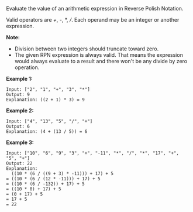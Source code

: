 Evaluate the value of an arithmetic expression in Reverse Polish Notation.

Valid operators are *+*, *-*, *, */*. Each operand may be an integer or another expression.

**Note:**

* Division between two integers should truncate toward zero.
* The given RPN expression is always valid. That means the expression would always evaluate to a result and there won't be any divide by zero operation.

**Example 1:**
```
Input: ["2", "1", "+", "3", "*"]
Output: 9
Explanation: ((2 + 1) * 3) = 9
```

**Example 2:**
```
Input: ["4", "13", "5", "/", "+"]
Output: 6
Explanation: (4 + (13 / 5)) = 6
```

**Example 3:**
```
Input: ["10", "6", "9", "3", "+", "-11", "*", "/", "*", "17", "+", "5", "+"]
Output: 22
Explanation: 
  ((10 * (6 / ((9 + 3) * -11))) + 17) + 5
= ((10 * (6 / (12 * -11))) + 17) + 5
= ((10 * (6 / -132)) + 17) + 5
= ((10 * 0) + 17) + 5
= (0 + 17) + 5
= 17 + 5
= 22
```